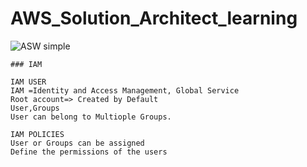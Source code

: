 # AWS_Solution_Architect_learning


![ASW simple](https://www.learnquest.com/assets/images/aws-machine-learning-engineer-certification-path.png)
```
### IAM

IAM USER
IAM =Identity and Access Management, Global Service
Root account=> Created by Default
User,Groups
User can belong to Multiople Groups.

IAM POLICIES
User or Groups can be assigned
Define the permissions of the users

```
